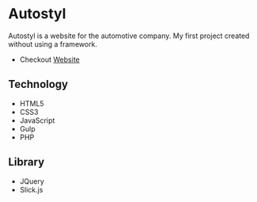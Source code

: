 # Autostyl

Autostyl is a website for the automotive company. My first project created without using a framework.
* Checkout [Website](https://autostyl.rzeszow.pl/) 

## Technology
* HTML5
* CSS3
* JavaScript
* Gulp
* PHP

## Library
* JQuery
* Slick.js

